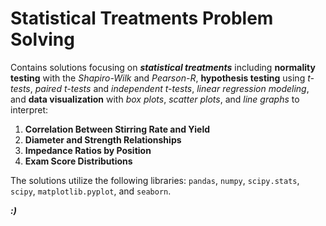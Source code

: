 # **Statistical Treatments Problem Solving**

Contains solutions focusing on ***statistical treatments*** including **normality testing** with the *Shapiro-Wilk* and *Pearson-R*, **hypothesis testing** using *t-tests*, *paired t-tests* and *independent t-tests*, *linear regression modeling*, and **data visualization** with *box plots*, *scatter plots*, and *line graphs* to interpret:

1. **Correlation Between Stirring Rate and Yield**
2. **Diameter and Strength Relationships**
3. **Impedance Ratios by Position**
4. **Exam Score Distributions**

The solutions utilize the following libraries: `pandas`, `numpy`, `scipy.stats`, `scipy`, `matplotlib.pyplot`, and `seaborn`.

***:)***